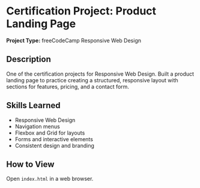 # Certification Project: Product Landing Page

**Project Type:** freeCodeCamp Responsive Web Design

## Description
One of the certification projects for Responsive Web Design. Built a product landing page to practice creating a structured, responsive layout with sections for features, pricing, and a contact form.

## Skills Learned
- Responsive Web Design
- Navigation menus
- Flexbox and Grid for layouts
- Forms and interactive elements
- Consistent design and branding

## How to View
Open `index.html` in a web browser.
